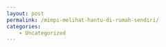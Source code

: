 ```yaml
---
layout: post
permalink: /mimpi-melihat-hantu-di-rumah-sendiri/
categories:
    - Uncategorized
---
```


